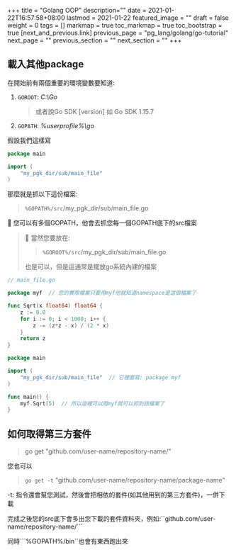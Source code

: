 +++
title = "Golang OOP"
description=""
date = 2021-01-22T16:57:58+08:00
lastmod = 2021-01-22
featured_image = ""
draft = false
weight = 0
tags = []
markmap = true
toc_markmap = true
toc_bootstrap = true
[next_and_previous.link]
  previous_page = "pg_lang/golang/go-tutorial"
  next_page = ""
  previous_section = ""
  next_section = ""
+++

## 載入其他package

在開始前有兩個重要的環境變數要知道:

1. ``GOROOT``\: *C:\Go*
   > 或者說Go SDK [version] 如 Go SDK 1.15.7
2. ``GOPATH``\: *%userprofile%\go*


假設我們這樣寫

```go
package main

import (
	"my_pgk_dir/sub/main_file"
)
```

那麼就是抓以下這份檔案:

> ```%GOPATH%/src```/my_pgk_dir/sub/main_file.go

:orange_book: 您可以有多個GOPATH，他會去抓您每一個GOPATH底下的src檔案

> :orange_book: 當然您要放在:
>  > ``%GOROOT%/src``/my_pgk_dir/sub/main_file.go
>
> 也是可以，但是這通常是擺放go系統內建的檔案

```go
// main_file.go

package myf  // 您的實際檔案只要用myf他就知道namespace是這個檔案了

func Sqrt(x float64) float64 {
    z := 0.0
    for i := 0; i < 1000; i++ {
        z -= (z*z - x) / (2 * x)
    }
    return z
}
```

```go
package main

import (
	"my_pgk_dir/sub/main_file"  // 它裡面寫: package myf
)

func main() {
    myf.Sqrt(5)  // 所以這裡可以用myf就可以抓到該檔案了
}
```

## 如何取得第三方套件


> go get "github.com/user-name/repository-name/"

您也可以

> ``go get -t`` "github.com/user-name/repository-name/package-name"

-t: 指令還會幫您測試，然後會把相依的套件(如其他用到的第三方套件)，一併下載

完成之後您的src底下會多出您下載的套件資料夾，例如:``github.com/user-name/repository-name/```

同時```%GOPATH%/bin``也會有東西跑出來
